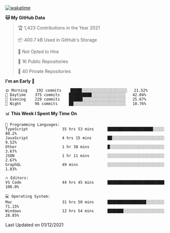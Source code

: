 [![wakatime](https://wakatime.com/badge/user/3197b83e-6378-4139-a5bf-c32f17f5324e.svg)](https://wakatime.com/@3197b83e-6378-4139-a5bf-c32f17f5324e)
<!--START_SECTION:waka-->
**🐱 My GitHub Data** 

> 🏆 1,423 Contributions in the Year 2021
 > 
> 📦 400.7 kB Used in GitHub's Storage 
 > 
> 🚫 Not Opted to Hire
 > 
> 📜 16 Public Repositories 
 > 
> 🔑 40 Private Repositories  
 > 
**I'm an Early 🐤** 

```text
🌞 Morning    192 commits    █████░░░░░░░░░░░░░░░░░░░░   21.52% 
🌆 Daytime    375 commits    ██████████░░░░░░░░░░░░░░░   42.04% 
🌃 Evening    229 commits    ██████░░░░░░░░░░░░░░░░░░░   25.67% 
🌙 Night      96 commits     ██░░░░░░░░░░░░░░░░░░░░░░░   10.76%

```


📊 **This Week I Spent My Time On** 

```text
💬 Programming Languages: 
TypeScript               35 hrs 53 mins      ████████████████████░░░░░   80.2% 
JavaScript               4 hrs 15 mins       ██░░░░░░░░░░░░░░░░░░░░░░░   9.52% 
Other                    1 hr 38 mins        █░░░░░░░░░░░░░░░░░░░░░░░░   3.67% 
JSON                     1 hr 11 mins        ░░░░░░░░░░░░░░░░░░░░░░░░░   2.67% 
GraphQL                  49 mins             ░░░░░░░░░░░░░░░░░░░░░░░░░   1.83%

🔥 Editors: 
VS Code                  44 hrs 45 mins      █████████████████████████   100.0%

💻 Operating System: 
Mac                      31 hrs 50 mins      █████████████████░░░░░░░░   71.15% 
Windows                  12 hrs 54 mins      ███████░░░░░░░░░░░░░░░░░░   28.85%

```


 Last Updated on 01/12/2021
<!--END_SECTION:waka-->

